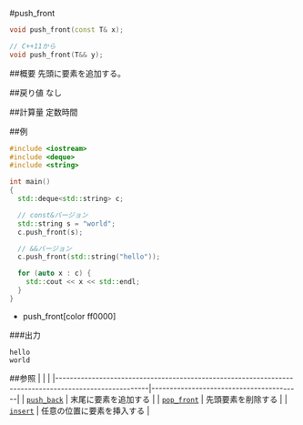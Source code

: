 #push_front
```cpp
void push_front(const T& x);

// C++11から
void push_front(T&& y);
```

##概要
先頭に要素を追加する。


##戻り値
なし


##計算量
定数時間


##例
```cpp
#include <iostream>
#include <deque>
#include <string>

int main()
{
  std::deque<std::string> c;

  // const&バージョン
  std::string s = "world";
  c.push_front(s);

  // &&バージョン
  c.push_front(std::string("hello"));

  for (auto x : c) {
    std::cout << x << std::endl;
  }
}
```
* push_front[color ff0000]

###出力
```
hello
world
```

##参照
| | |
|-------------------------------------------------------------------------------------------------------|-----------------------------------------|
| [`push_back`](./push_back.md) | 末尾に要素を追加する |
| [`pop_front`](./pop_front.md) | 先頭要素を削除する |
| [`insert`](./insert.md) | 任意の位置に要素を挿入する |


